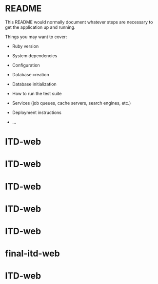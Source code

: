 # README

This README would normally document whatever steps are necessary to get the
application up and running.

Things you may want to cover:

* Ruby version

* System dependencies

* Configuration

* Database creation

* Database initialization

* How to run the test suite

* Services (job queues, cache servers, search engines, etc.)

* Deployment instructions

* ...
# ITD-web
# ITD-web
# ITD-web
# ITD-web
# ITD-web
# final-itd-web
# ITD-web
